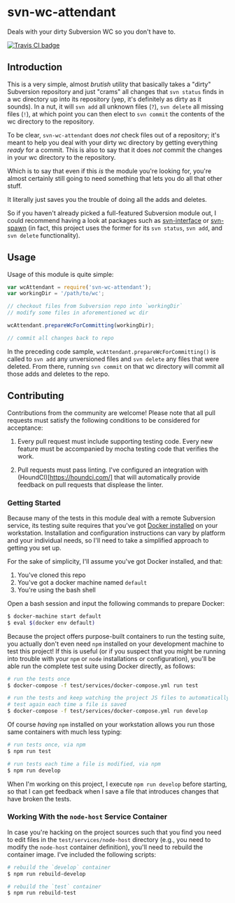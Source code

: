 # svn-wc-attendant

Deals with your dirty Subversion WC so you don't have to.

[![Travis CI badge](https://travis-ci.org/prometheas/svn-wc-attendant.svg)](https://travis-ci.org/prometheas/svn-wc-attendant)


## Introduction

This is a very simple, almost _brutish_ utility that basically takes a "dirty" Subversion repository and just "crams" all changes that `svn status` finds in a wc directory up into its repository (yep, it's definitely as dirty as it sounds).  In a nut, it will `svn add` all unknown files (`?`), `svn delete` all missing files (`!`), at which point you can then elect to `svn commit` the contents of the wc directory to the repository.

To be clear, `svn-wc-attendant` does _not_ check files out of a repository; it's meant to help you deal with your dirty wc directory by getting everything _ready_ for a commit. This is also to say that it does _not_ commit the changes in your wc directory to the repository.

Which is to say that even if this _is_ the module you're looking for, you're almost certainly still going to need something that lets you do all that other stuff.

It literally just saves you the trouble of doing all the adds and deletes.

So if you haven't already picked a full-featured Subversion module out, I could recommend having a look at packages such as [svn-interface](https://www.npmjs.com/package/svn-interface) or [svn-spawn](https://www.npmjs.com/package/svn-spawn) (in fact, this project uses the former for its `svn status`, `svn add`, and `svn delete` functionality).


## Usage

Usage of this module is quite simple:

```javascript
var wcAttendant = require('svn-wc-attendant');
var workingDir = '/path/to/wc';

// checkout files from Subversion repo into `workingDir`
// modify some files in aforementioned wc dir

wcAttendant.prepareWcForCommitting(workingDir);

// commit all changes back to repo
```

In the preceding code sample, `wcAttendant.prepareWcForCommitting()` is called to `svn add` any unversioned files and `svn delete` any files that were deleted.  From there, running `svn commit` on that wc directory will commit all those adds and deletes to the repo.


## Contributing

Contributions from the community are welcome!  Please note that all pull requests must satisfy the following conditions to be considered for acceptance:

1. Every pull request must include supporting testing code.  Every new feature must be accompanied by mocha testing code that verifies the work.

2. Pull requests must pass linting.  I've configured an integration with (HoundCI)[https://houndci.com/] that will automatically provide feedback on pull requests that displease the linter.


### Getting Started

Because many of the tests in this module deal with a remote Subversion service, its testing suite requires that you've got [Docker installed](https://docs.docker.com/engine/installation/) on your workstation.  Installation and configuration instructions can vary by platform and your individual needs, so I'll need to take a simplified approach to getting you set up.

For the sake of simplicity, I'll assume you've got Docker installed, and that:

1. You've cloned this repo
2. You've got a docker machine named `default`
3. You're using the bash shell

Open a bash session and input the following commands to prepare Docker:

```sh
$ docker-machine start default
$ eval $(docker env default)
```

Because the project offers purpose-built containers to run the testing suite, you actually don't even need `npm` installed on your development machine to test this project!  If this is useful (or if you suspect that you might be running into trouble with your `npm` or `node` installations or configuration), you'll be able run the complete test suite using Docker directly, as follows:

```sh
# run the tests once
$ docker-compose -f test/services/docker-compose.yml run test

# run the tests and keep watching the project JS files to automatically
# test again each time a file is saved
$ docker-compose -f test/services/docker-compose.yml run develop
```

Of course _having_ `npm` installed on your workstation allows you run those same containers with much less typing:

```sh
# run tests once, via npm
$ npm run test

# run tests each time a file is modified, via npm
$ npm run develop
```

When I'm working on this project, I execute `npm run develop` before starting, so that I can get feedback when I save a file that introduces changes that have broken the tests.


### Working With the `node-host` Service Container

In case you're hacking on the project sources such that you find you need to edit files in the `test/services/node-host` directory (e.g., you need to modify the `node-host` container definition), you'll need to rebuild the container image.  I've included the following scripts:

```sh
# rebuild the `develop` container
$ npm run rebuild-develop

# rebuild the `test` container
$ npm run rebuild-test
```
